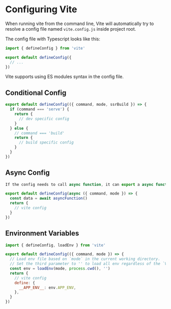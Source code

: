 # Configuring Vite

When running vite from the command line, Vite will automatically try to resolve a config file named `vite.config.js` inside project root.

The config file with Typescript looks like this:

```js
import { defineConfig } from 'vite'

export default defineConfig({
  // ...
})
```

Vite supports using ES modules syntax in the config file.


## Conditional Config

```js
export default defineConfig(({ command, mode, ssrBuild }) => {
  if (command === 'serve') {
    return {
      // dev specific config
    }
  } else {
    // command === 'build'
    return {
      // build specific config
    }
  }
})
```


## Async Config

```js
If the config needs to call async function, it can export a async function instead:

export default defineConfig(async ({ command, mode }) => {
  const data = await asyncFunction()
  return {
    // vite config
  }
})
```


## Environment Variables

```js
import { defineConfig, loadEnv } from 'vite'

export default defineConfig(({ command, mode }) => {
  // Load env file based on `mode` in the current working directory.
  // Set the third parameter to '' to load all env regardless of the `VITE_` prefix.
  const env = loadEnv(mode, process.cwd(), '')
  return {
    // vite config
    define: {
      __APP_ENV__: env.APP_ENV,
    },
  }
})
```
